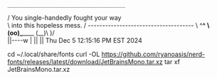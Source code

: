     _____________________________________
   / You single-handedly fought your way \
   \ into this hopeless mess.            /
    -------------------------------------
           \   ^__^
            \  (oo)\_______
               (__)\       )\/\
                   ||----w |
                   ||     ||
   Thu Dec  5 12:15:16 PM EST 2024


cd ~/.local/share/fonts
curl -OL https://github.com/ryanoasis/nerd-fonts/releases/latest/download/JetBrainsMono.tar.xz
tar xf JetBrainsMono.tar.xz
